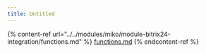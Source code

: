 ```yaml
---
title: Untitled
---
```


{% content-ref url="../../modules/miko/module-bitrix24-integration/functions.md" %}
[functions.md](../../modules/miko/module-bitrix24-integration/functions.md)
{% endcontent-ref %}
